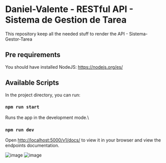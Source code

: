 # Daniel-Valente - RESTful API - Sistema de Gestion de Tarea

This repository keep all the needed stuff to render the API - Sistema-Gestor-Tarea

## Pre requirements
You should have installed NodeJS: https://nodejs.org/es/


## Available Scripts

In the project directory, you can run:

### `npm run start`

Runs the app in the development mode.\

### `npm run dev`

Open [http://localhost:5000/v1/docs/](http://localhost:5000/v1/docs/) to view it in your browser and view the endpoints documentation.

![image](https://github.com/Daniel-Valente/sistema-gestor-tarea/assets/60764608/bdf69b7c-7cc8-4fc4-a77a-a142369321de)
![image](https://github.com/Daniel-Valente/sistema-gestor-tarea/assets/60764608/d9a16bd5-8aba-4134-8bc9-34e94a384fe7)





